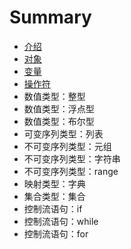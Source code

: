 # Summary

* [介绍](README.md)
* [对象](对象.md)
* [变量](变量.md)
* [操作符](运算符.md)
* 数值类型：整型
* 数值类型：浮点型
* 数值类型：布尔型
* 可变序列类型：列表
* 不可变序列类型：元组
* 不可变序列类型：字符串
* 不可变序列类型：range
* 映射类型：字典
* 集合类型：集合
* 控制流语句：if
* 控制流语句：while
* 控制流语句：for

